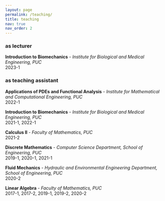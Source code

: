 ```yaml
---
layout: page
permalink: /teaching/
title: teaching
nav: true
nav_order: 2
---
```

### as lecturer

**Introduction to Biomechanics** - _Institute for Biological and Medical Engineering, PUC_  
2023-1

### as teaching assistant

**Applications of PDEs and Functional Analysis** - _Institute for Mathematical and Computational Engineering, PUC_  
2022-1

**Introduction to Biomechanics** - _Institute for Biological and Medical Engineering, PUC_  
2021-1, 2022-1

**Calculus II** - _Faculty of Mathematics, PUC_  
2021-2

**Discrete Mathematics** - _Computer Science Department, School of Engineering, PUC_  
2019-1, 2020-1, 2021-1

**Fluid Mechanics** - _Hydraulic and Environmental Engineering Department, School of Engineering, PUC_  
2020-2

**Linear Algebra** - _Faculty of Mathematics, PUC_  
2017-1, 2017-2, 2019-1, 2019-2, 2020-2
